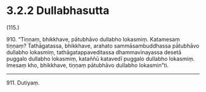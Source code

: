 

# 3.2.2 Dullabhasutta




(115.)

910\. “Tiṇṇaṃ, bhikkhave, pātubhāvo dullabho lokasmiṃ. Katamesaṃ tiṇṇaṃ? Tathāgatassa, bhikkhave, arahato sammāsambuddhassa pātubhāvo dullabho lokasmiṃ, tathāgatappaveditassa dhammavinayassa desetā puggalo dullabho lokasmiṃ, kataññū katavedī puggalo dullabho lokasmiṃ. Imesaṃ kho, bhikkhave, tiṇṇaṃ pātubhāvo dullabho lokasmin”ti.

---

911\. Dutiyaṃ.





